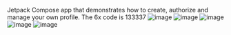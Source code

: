 Jetpack Compose app that demonstrates how to create, authorize and manage your own profile.
The 6x code is 133337
![image](https://github.com/user-attachments/assets/484d5ac7-b006-4d12-8c86-e467994cd780)
![image](https://github.com/user-attachments/assets/59201863-95d1-4821-908d-9594b4788d49)
![image](https://github.com/user-attachments/assets/79bb0e39-34c1-4a37-86ce-5fe37a39a2b6)
![image](https://github.com/user-attachments/assets/fc65f271-af1d-4d63-b5b3-a6566b54916c)
![image](https://github.com/user-attachments/assets/cd02058d-887a-415f-be99-b00a66a58d22)


